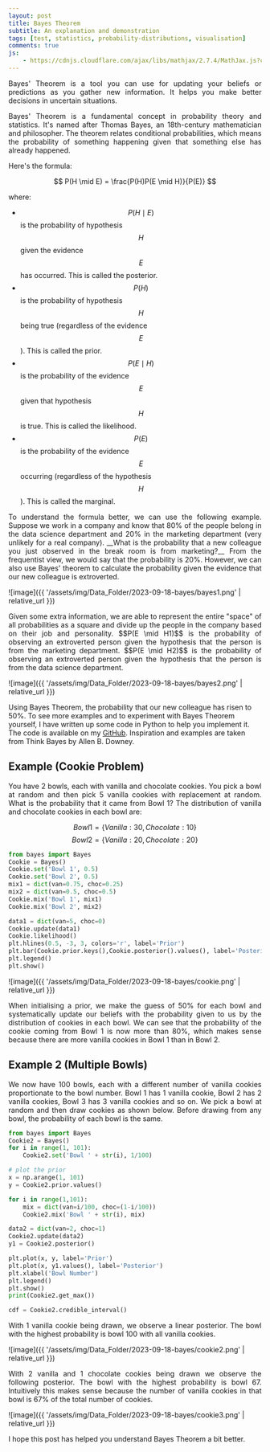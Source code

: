 ```yaml
---
layout: post
title: Bayes Theorem
subtitle: An explanation and demonstration
tags: [test, statistics, probability-distributions, visualisation]
comments: true
js:
    - https://cdnjs.cloudflare.com/ajax/libs/mathjax/2.7.4/MathJax.js?config=TeX-MML-AM_CHTML
---
```


<div style="text-align: justify">
Bayes' Theorem is a tool you can use for updating your beliefs or predictions as you gather 
new information. It helps you make better decisions in uncertain situations.

Bayes' Theorem is a fundamental concept in probability theory and statistics. It's named after Thomas Bayes, an 
18th-century mathematician and philosopher. The theorem relates conditional probabilities, which means the probability 
of something happening given that something else has already happened.
</div>

Here's the formula:

$$
P(H \mid E) = \frac{P(H)P(E \mid H)}{P(E)}
$$

where:
* $$P(H \mid E)$$ is the probability of hypothesis $$H$$ given the evidence $$E$$ has occurred. This is called the posterior.
* $$P(H)$$ is the probability of hypothesis $$H$$ being true (regardless of the evidence $$E$$). This is called the prior.
* $$P(E \mid H)$$ is the probability of the evidence $$E$$ given that hypothesis $$H$$ is true. This is called the likelihood.
* $$P(E)$$ is the probability of the evidence $$E$$ occurring (regardless of the hypothesis $$H$$). This is called the marginal.

<div style="text-align: justify">
To understand the formula better, we can use the following example. Suppose we work in a company and know that 80% of 
the people belong in the data science department and 20% in the marketing department (very unlikely for a real company). 
__What is the probability that a new colleague you just observed in the break room is from marketing?__ 
From the frequentist view, we would say that the probability is 20%. However, we can also use Bayes' theorem to 
calculate the probability given the evidence that our new colleague is extroverted.
</div>

![image]({{ '/assets/img/Data_Folder/2023-09-18-bayes/bayes1.png' | relative_url }})

<div style="text-align: justify">
Given some extra information, we are able to represent the entire "space" of all probabilities as a square and divide 
up the people in the company based on their job and personality. $$P(E \mid H1)$$ is the probability of observing an 
extroverted person given the hypothesis that the person is from the marketing department. $$P(E \mid H2)$$ is the 
probability of observing an extroverted person given the hypothesis that the person is from the data science department.
</div>

![image]({{ '/assets/img/Data_Folder/2023-09-18-bayes/bayes2.png' | relative_url }})

Using Bayes Theorem, the probability that our new colleague has risen to 50%. To see more examples and to experiment with
Bayes Theorem yourself, I have written up some code in Python to help you implement it. The code is available on my
[GitHub](https://github.com/jjo21/Bayes/blob/main/bayes.py). Inspiration and examples are taken from Think Bayes by Allen B.
Downey.

Example (Cookie Problem)
--------------------------
<div style="text-align: justify">
You have 2 bowls, each with vanilla and chocolate cookies. You pick a bowl at random and then pick 5 vanilla cookies 
with replacement at random. What is the probability that it came from Bowl 1? 
The distribution of vanilla and chocolate cookies in each bowl are:
</div>

$$Bowl1 = \{Vanilla: 30, Chocolate: 10\}$$
$$Bowl2 = \{Vanilla: 20, Chocolate: 20\}$$

```python
from bayes import Bayes
Cookie = Bayes()
Cookie.set('Bowl 1', 0.5)
Cookie.set('Bowl 2', 0.5)
mix1 = dict(van=0.75, choc=0.25)
mix2 = dict(van=0.5, choc=0.5)
Cookie.mix('Bowl 1', mix1)
Cookie.mix('Bowl 2', mix2)

data1 = dict(van=5, choc=0)
Cookie.update(data1)
Cookie.likelihood()
plt.hlines(0.5, -3, 3, colors='r', label='Prior')
plt.bar(Cookie.prior.keys(),Cookie.posterior().values(), label='Posterior')
plt.legend()
plt.show()
```

![image]({{ '/assets/img/Data_Folder/2023-09-18-bayes/cookie.png' | relative_url }})
<div style="text-align: justify">
When initialising a prior, we make the guess of 50% for each bowl and systematically update our beliefs with the 
probability given to us by the distribution of cookies in each bowl. We can see that the probability of the cookie coming
from Bowl 1 is now more than 80%, which makes sense because there are more vanilla cookies in Bowl 1 than in Bowl 2.
</div>

Example 2 (Multiple Bowls)
--------------------------
<div style="text-align: justify">
We now have 100 bowls, each with a different number of vanilla cookies proportionate to the bowl number. Bowl 1 has 1
vanilla cookie, Bowl 2 has 2 vanilla cookies, Bowl 3 has 3 vanilla cookies and so on. We pick a bowl at random and then 
draw cookies as shown below. Before drawing from any bowl, the probability of each bowl is the same. 
</div>

```python
from bayes import Bayes
Cookie2 = Bayes()
for i in range(1, 101):
    Cookie2.set('Bowl ' + str(i), 1/100)

# plot the prior
x = np.arange(1, 101)
y = Cookie2.prior.values()

for i in range(1,101):
    mix = dict(van=i/100, choc=(1-i/100))
    Cookie2.mix('Bowl ' + str(i), mix)

data2 = dict(van=2, choc=1)
Cookie2.update(data2)
y1 = Cookie2.posterior()

plt.plot(x, y, label='Prior')
plt.plot(x, y1.values(), label='Posterior')
plt.xlabel('Bowl Number')
plt.legend()
plt.show()
print(Cookie2.get_max())

cdf = Cookie2.credible_interval()
```

<div style="text-align: justify">
With 1 vanilla cookie being drawn, we observe a linear posterior. The bowl with the highest probability is bowl 100 with
all vanilla cookies.
</div>  

![image]({{ '/assets/img/Data_Folder/2023-09-18-bayes/cookie2.png' | relative_url }})

<div style="text-align: justify">
With 2 vanilla and 1 chocolate cookies being drawn we observe the following posterior. The bowl with the highest probability
is bowl 67. Intuitively this makes sense because the number of vanilla cookies in that bowl is 67% of the total number of
cookies.
</div>

![image]({{ '/assets/img/Data_Folder/2023-09-18-bayes/cookie3.png' | relative_url }})

I hope this post has helped you understand Bayes Theorem a bit better.
